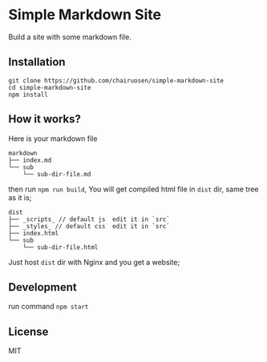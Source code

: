 Simple Markdown Site
========================
Build a site with some markdown file.

## Installation

```
git clone https://github.com/chairuosen/simple-markdown-site
cd simple-markdown-site
npm install
```


## How it works?

Here is your markdown file

```
markdown
├── index.md
└── sub
    └── sub-dir-file.md
```

then run `npm run build`, You will get compiled html file in `dist` dir, same tree as it is;

```
dist
├── _scripts_ // default js  edit it in `src`
├── _styles_ // default css  edit it in `src`
├── index.html
└── sub
    └── sub-dir-file.html
```

Just host `dist` dir with Nginx and you get a website;

## Development

run command `npm start`

## License

MIT
